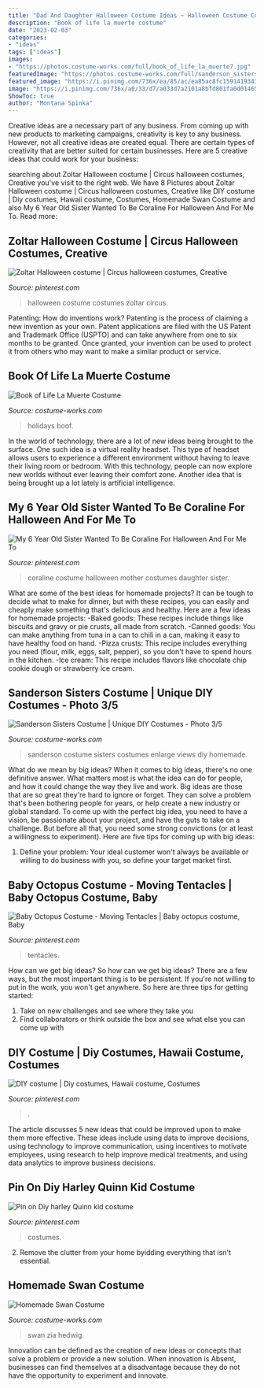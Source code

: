 ```yaml
---
title: "Dad And Daughter Halloween Costume Ideas ~ Halloween Costume Costumes Zoltar Circus"
description: "Book of life la muerte costume"
date: "2023-02-03"
categories:
- "ideas"
tags: ["ideas"]
images:
- "https://photos.costume-works.com/full/book_of_life_la_muerte7.jpg"
featuredImage: "https://photos.costume-works.com/full/sanderson_sisters33.jpg"
featured_image: "https://i.pinimg.com/736x/ea/85/ac/ea85ac8fc1591419343125b7ee5b2d36.jpg"
image: "https://i.pinimg.com/736x/a0/33/d7/a033d7a2101a8bfd801fa0d014657683.jpg"
ShowToc: true
author: "Montana Spinka"
---
```



Creative ideas are a necessary part of any business. From coming up with new products to marketing campaigns, creativity is key to any business. However, not all creative ideas are created equal. There are certain types of creativity that are better suited for certain businesses. Here are 5 creative ideas that could work for your business:

	

		
searching about Zoltar Halloween costume | Circus halloween costumes, Creative you've visit to the right web. We have 8 Pictures about Zoltar Halloween costume | Circus halloween costumes, Creative like DIY costume | Diy costumes, Hawaii costume, Costumes, Homemade Swan Costume and also My 6 Year Old Sister Wanted To Be Coraline For Halloween And For Me To. Read more:
		
    
## Zoltar Halloween Costume | Circus Halloween Costumes, Creative

<img loading=lazy src="https://i.pinimg.com/736x/98/32/03/98320397c220e3d7df761997284805c1--costume-ideas-halloween-costumes.jpg" onerror="this.onerror=null;this.src='https://tse3.mm.bing.net/th?id=OIP.HZTrS3XQ0KuCQI6eQL_stwDYEg&amp;pid=15.1';" alt="Zoltar Halloween costume | Circus halloween costumes, Creative">

_Source: pinterest.com_

>halloween costume costumes zoltar circus. 

	

Patenting: How do inventions work?
Patenting is the process of claiming a new invention as your own. Patent applications are filed with the US Patent and Trademark Office (USPTO) and can take anywhere from one to six months to be granted. Once granted, your invention can be used to protect it from others who may want to make a similar product or service.

    
## Book Of Life La Muerte Costume

<img loading=lazy src="https://photos.costume-works.com/full/book_of_life_la_muerte7.jpg" onerror="this.onerror=null;this.src='https://tse3.mm.bing.net/th?id=OIP.fUvEf-3UfRvY4CN5wKQR6AHaKZ&amp;pid=15.1';" alt="Book of Life La Muerte Costume">

_Source: costume-works.com_

>holidays boof. 

	

In the world of technology, there are a lot of new ideas being brought to the surface. One such idea is a virtual reality headset. This type of headset allows users to experience a different environment without having to leave their living room or bedroom. With this technology, people can now explore new worlds without ever leaving their comfort zone. Another idea that is being brought up a lot lately is artificial intelligence.

    
## My 6 Year Old Sister Wanted To Be Coraline For Halloween And For Me To

<img loading=lazy src="https://i.pinimg.com/736x/a0/33/d7/a033d7a2101a8bfd801fa0d014657683.jpg" onerror="this.onerror=null;this.src='https://tse2.mm.bing.net/th?id=OIP.zu8CNiKlmE3W8J3TMnTK2gHaJ3&amp;pid=15.1';" alt="My 6 Year Old Sister Wanted To Be Coraline For Halloween And For Me To">

_Source: pinterest.com_

>coraline costume halloween mother costumes daughter sister. 

	

What are some of the best ideas for homemade projects?
It can be tough to decide what to make for dinner, but with these recipes, you can easily and cheaply make something that's delicious and healthy. Here are a few ideas for homemade projects: 
-Baked goods: These recipes include things like biscuits and gravy or pie crusts, all made from scratch.
-Canned goods: You can make anything from tuna in a can to chili in a can, making it easy to have healthy food on hand.
-Pizza crusts: This recipe includes everything you need (flour, milk, eggs, salt, pepper), so you don't have to spend hours in the kitchen.
-Ice cream: This recipe includes flavors like chocolate chip cookie dough or strawberry ice cream.

    
## Sanderson Sisters Costume | Unique DIY Costumes - Photo 3/5

<img loading=lazy src="https://photos.costume-works.com/full/sanderson_sisters33.jpg" onerror="this.onerror=null;this.src='https://tse3.mm.bing.net/th?id=OIP.gsB6dTn-2jNGEeU45twXwAHaJ3&amp;pid=15.1';" alt="Sanderson Sisters Costume | Unique DIY Costumes - Photo 3/5">

_Source: costume-works.com_

>sanderson costume sisters costumes enlarge views diy homemade. 

	

What do we mean by big ideas?
When it comes to big ideas, there's no one definitive answer. What matters most is what the idea can do for people, and how it could change the way they live and work. 
Big ideas are those that are so great they're hard to ignore or forget. They can solve a problem that's been bothering people for years, or help create a new industry or global standard. 
To come up with the perfect big idea, you need to have a vision, be passionate about your project, and have the guts to take on a challenge. But before all that, you need some strong convictions (or at least a willingness to experiment). 
Here are five tips for coming up with big ideas: 
1) Define your problem: Your ideal customer won't always be available or willing to do business with you, so define your target market first.

    
## Baby Octopus Costume - Moving Tentacles | Baby Octopus Costume, Baby

<img loading=lazy src="https://i.pinimg.com/736x/ea/85/ac/ea85ac8fc1591419343125b7ee5b2d36.jpg" onerror="this.onerror=null;this.src='https://tse1.mm.bing.net/th?id=OIP.MmGa89ZOHDPdnIaUVfbj5AAAAA&amp;pid=15.1';" alt="Baby Octopus Costume - Moving Tentacles | Baby octopus costume, Baby">

_Source: pinterest.com_

>tentacles. 

	

How can we get big ideas?
So how can we get big ideas? There are a few ways, but the most important thing is to be persistent. If you're not willing to put in the work, you won't get anywhere. So here are three tips for getting started: 
1. Take on new challenges and see where they take you 
2. Find collaborators or think outside the box and see what else you can come up with 

    
## DIY Costume | Diy Costumes, Hawaii Costume, Costumes

<img loading=lazy src="https://i.pinimg.com/736x/a0/ef/64/a0ef642fdbcd007de589bd27d187cb58.jpg" onerror="this.onerror=null;this.src='https://tse2.mm.bing.net/th?id=OIP._LMIOuGBrAdUYwdZBC-Y8AHaJ3&amp;pid=15.1';" alt="DIY costume | Diy costumes, Hawaii costume, Costumes">

_Source: pinterest.com_

>. 

	

The article discusses 5 new ideas that could be improved upon to make them more effective. These ideas include using data to improve decisions, using technology to improve communication, using incentives to motivate employees, using research to help improve medical treatments, and using data analytics to improve business decisions.

    
## Pin On Diy Harley Quinn Kid Costume

<img loading=lazy src="https://i.pinimg.com/736x/b5/e3/0f/b5e30f7b50d4c1b523e6a29b8eaccd13--harley-quinn.jpg" onerror="this.onerror=null;this.src='https://tse1.mm.bing.net/th?id=OIP.dbadnZKiqSoqV9PjwOk1tgHaJ3&amp;pid=15.1';" alt="Pin on Diy harley Quinn kid costume">

_Source: pinterest.com_

>costumes. 

	

2. Remove the clutter from your home byidding everything that isn't essential.

    
## Homemade Swan Costume

<img loading=lazy src="https://photos.costume-works.com/full/swan1.jpg" onerror="this.onerror=null;this.src='https://tse1.mm.bing.net/th?id=OIP.038vfJCkO743XCgQbmV2nAHaLq&amp;pid=15.1';" alt="Homemade Swan Costume">

_Source: costume-works.com_

>swan zia hedwig. 

	

Innovation can be defined as the creation of new ideas or concepts that solve a problem or provide a new solution. When innovation is Absent, businesses can find themselves at a disadvantage because they do not have the opportunity to experiment and innovate.

